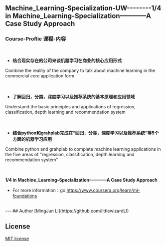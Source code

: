 ## Machine_Learning-Specialization-UW--------**1/4 in Machine_Learning-Specialization————A Case Study Approach**
### Course-Proflie 课程-内容
 
* **结合现实存在的公司来谈机器学习在商业的核心应用形式**

Combine the reality of the company to talk about machine learning in the commercial core application form    
<br /> <br />

* **了解回归，分类，深度学习以及推荐系统的基本原理和应用领域**

Understand the basic principles and applications of regression, classification, depth learning and recommendation system      
 <br /> <br />

* **结合python和grahplab完成在“回归，分类，深度学习以及推荐系统”等5个方面的机器学习应用**

Combine python and grahplab to complete machine learning applications in the five areas of "regression, classification, depth learning and recommendation system"       
 <br /> <br />


**1/4 in Machine_Learning-Specialization————A Case Study Approach**

* For more information：go https://www.coursera.org/learn/ml-foundations
 <br />
---
## Author
[MingJun Li](https://github.com/littlewizardLI)

## License
[MIT license](https://github.com/littlewizardLI/LICENSE)

